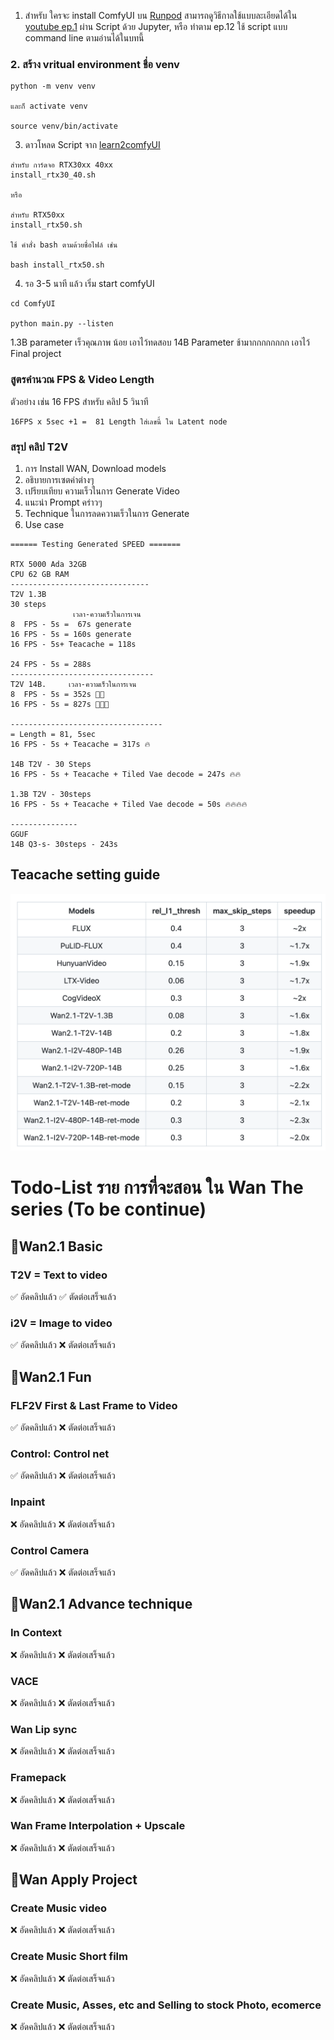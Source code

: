 1. สำหรับ ใครจะ install ComfyUI บน [Runpod](https://tinyurl.com/register2runpod) สามารถดูวิธีกาลใช้แบบละเอียดได้ใน [youtube ep.1](https://youtu.be/KvZRuwcZ3Is?si=_zS3CbwGiDEoAhId) ผ่าน Script ด้วย Jupyter, หรือ ทำตาม ep.12 ใช้ script แบบ command line ตามอ่านได้ในบทนี้

### 2. สร้าง vritual environment ชื่อ venv
```
python -m venv venv

และก็ activate venv

source venv/bin/activate
```

3. ดาวโหลด Script จาก [learn2comfyUI](https://github.com/gordon123/lean2ComfyUI/tree/main/file%20script)
```
สำหรับ การ์ดจอ RTX30xx 40xx
install_rtx30_40.sh

หรือ 

สำหรับ RTX50xx
install_rtx50.sh

ใช้ คำสั่ง bash ตามด้วยชื่อไฟล์ เช่น

bash install_rtx50.sh
```

4. รอ 3-5 นาที แล้ว เริ่ม start comfyUI 
```
cd ComfyUI

python main.py --listen
```

1.3B parameter เร็วคุณภาพ น้อย เอาไว้ทดสอบ
14B Parameter ช้ามากกกกกกกก เอาไว้ Final project

### สูตรคำนวณ FPS & Video Length
ตัวอย่าง 
เช่น 16 FPS  สำหรับ คลิป 5 วินาที

```
16FPS x 5sec +1 =  81 Length ใส่เลขนี้ ใน Latent node
```
### สรุป คลิป T2V
1. การ Install WAN, Download models
2. อธิบายการเซตค่าต่างๆ
3. เปรียบเทียบ ความเร็วในการ Generate Video
4. แนะนำ Prompt คร่าวๆ
5. Technique ในการลดความเร็วในการ Generate
6. Use case
```
====== Testing Generated SPEED =======

RTX 5000 Ada 32GB
CPU 62 GB RAM
-------------------------------
T2V 1.3B
30 steps
              เวลา-ความเร็วในการเจน
8  FPS - 5s =  67s generate
16 FPS - 5s = 160s generate
16 FPS - 5s+ Teacache = 118s

24 FPS - 5s = 288s
--------------------------------
T2V 14B.     เวลา-ความเร็วในการเจน
8  FPS - 5s = 352s 🐢🐢  
16 FPS - 5s = 827s 🐢🐢🐢

----------------------------------
= Length = 81, 5sec
16 FPS - 5s + Teacache = 317s 🔥

14B T2V - 30 Steps
16 FPS - 5s + Teacache + Tiled Vae decode = 247s 🔥🔥

1.3B T2V - 30steps
16 FPS - 5s + Teacache + Tiled Vae decode = 50s 🔥🔥🔥🔥

---------------
GGUF
14B Q3-s- 30steps - 243s
```
## Teacache setting guide
![alt text](<Screenshot 2025-05-08 at 12.56.08.png>)
# Todo-List ราย การที่จะสอน ใน Wan The series (To be continue)

## 🎯Wan2.1 Basic
### T2V = Text to video
✅ อัดคลิปแล้ว  ✅ ตัดต่อเสร็จแล้ว
### i2V = Image to video
✅ อัดคลิปแล้ว  ❌ ตัดต่อเสร็จแล้ว

## 🎯Wan2.1 Fun
### FLF2V First & Last Frame to Video
✅ อัดคลิปแล้ว  ❌ ตัดต่อเสร็จแล้ว
### Control: Control net
✅ อัดคลิปแล้ว  ❌ ตัดต่อเสร็จแล้ว
### Inpaint 
❌ อัดคลิปแล้ว  ❌ ตัดต่อเสร็จแล้ว
### Control Camera
✅ อัดคลิปแล้ว  ❌ ตัดต่อเสร็จแล้ว

## 🎯Wan2.1 Advance technique
### In Context 
❌ อัดคลิปแล้ว  ❌ ตัดต่อเสร็จแล้ว
### VACE
❌ อัดคลิปแล้ว  ❌ ตัดต่อเสร็จแล้ว
### Wan Lip sync
❌ อัดคลิปแล้ว  ❌ ตัดต่อเสร็จแล้ว
### Framepack
❌ อัดคลิปแล้ว  ❌ ตัดต่อเสร็จแล้ว
### Wan Frame Interpolation + Upscale
❌ อัดคลิปแล้ว  ❌ ตัดต่อเสร็จแล้ว

## 🎯Wan Apply Project
### Create Music video
❌ อัดคลิปแล้ว  ❌ ตัดต่อเสร็จแล้ว
### Create Music Short film
❌ อัดคลิปแล้ว  ❌ ตัดต่อเสร็จแล้ว
### Create Music, Asses, etc and Selling to stock Photo, ecomerce
❌ อัดคลิปแล้ว  ❌ ตัดต่อเสร็จแล้ว
